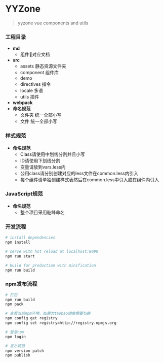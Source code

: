 # YYZone

> yyzone vue components and utils

### 工程目录
- **md**
    - 组件对应文档
- **src**
    - assets  静态资源文件夹
    - component  组件库
    - demo  
    - directives 指令
    - locale 多语
    - utils  插件
- **webpack**
- **命名规范**
    - 文件夹 统一全部小写
    - 文件 统一全部小写

### 样式规范
- **命名规范**
    - Class请使用中划线分割并且小写
    - ID请使用下划线分割
    - 变量请放到vars.less内
    - 公用class请分别创建对应的less文件在common.less内引入
    - 每个组件请单独创建样式表然后在common.less中引入或在组件内引入

### JavaScript规范
- **命名规范**
    - 整个项目采用驼峰命名

### 开发流程
``` bash
# install dependencies
npm install

# serve with hot reload at localhost:8090
npm run start

# build for production with minification
npm run build
```

### npm发布流程
```bash
# 打包
npm run build
npm pack

# 查看当前npm环境，如果为taobao镜像需要切换
npm config get registry
npm config set registry=http://registry.npmjs.org

# 登录npm
npm login

# 发布项目
npm version patch
npm publish
```

